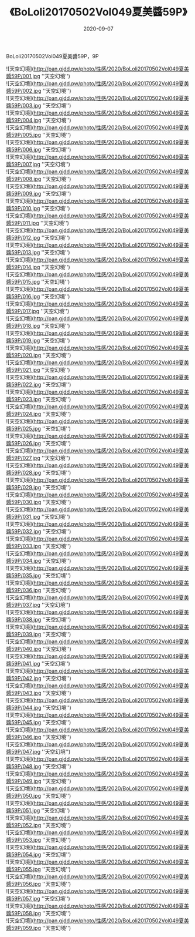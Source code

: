 ﻿---
layout: post
title:  《BoLoli20170502Vol049夏美醬59P》
date:   2020-09-07
img: http://pan.gjdd.pw/photo/性感/2020/BoLoli20170502Vol049夏美醬59P/000.jpg
categories: [美女, 性感, 泳衣]
---

BoLoli20170502Vol049夏美醬59P，9P



![天空幻境](http://pan.gjdd.pw/photo/性感/2020/BoLoli20170502Vol049夏美醬59P/001.jpg ''天空幻境'') <br>
![天空幻境](http://pan.gjdd.pw/photo/性感/2020/BoLoli20170502Vol049夏美醬59P/002.jpg ''天空幻境'') <br>
![天空幻境](http://pan.gjdd.pw/photo/性感/2020/BoLoli20170502Vol049夏美醬59P/003.jpg ''天空幻境'') <br>
![天空幻境](http://pan.gjdd.pw/photo/性感/2020/BoLoli20170502Vol049夏美醬59P/004.jpg ''天空幻境'') <br>
![天空幻境](http://pan.gjdd.pw/photo/性感/2020/BoLoli20170502Vol049夏美醬59P/005.jpg ''天空幻境'') <br>
![天空幻境](http://pan.gjdd.pw/photo/性感/2020/BoLoli20170502Vol049夏美醬59P/006.jpg ''天空幻境'') <br>
![天空幻境](http://pan.gjdd.pw/photo/性感/2020/BoLoli20170502Vol049夏美醬59P/007.jpg ''天空幻境'') <br>
![天空幻境](http://pan.gjdd.pw/photo/性感/2020/BoLoli20170502Vol049夏美醬59P/008.jpg ''天空幻境'') <br>
![天空幻境](http://pan.gjdd.pw/photo/性感/2020/BoLoli20170502Vol049夏美醬59P/009.jpg ''天空幻境'') <br>
![天空幻境](http://pan.gjdd.pw/photo/性感/2020/BoLoli20170502Vol049夏美醬59P/010.jpg ''天空幻境'') <br>
![天空幻境](http://pan.gjdd.pw/photo/性感/2020/BoLoli20170502Vol049夏美醬59P/011.jpg ''天空幻境'') <br>
![天空幻境](http://pan.gjdd.pw/photo/性感/2020/BoLoli20170502Vol049夏美醬59P/012.jpg ''天空幻境'') <br>
![天空幻境](http://pan.gjdd.pw/photo/性感/2020/BoLoli20170502Vol049夏美醬59P/013.jpg ''天空幻境'') <br>
![天空幻境](http://pan.gjdd.pw/photo/性感/2020/BoLoli20170502Vol049夏美醬59P/014.jpg ''天空幻境'') <br>
![天空幻境](http://pan.gjdd.pw/photo/性感/2020/BoLoli20170502Vol049夏美醬59P/015.jpg ''天空幻境'') <br>
![天空幻境](http://pan.gjdd.pw/photo/性感/2020/BoLoli20170502Vol049夏美醬59P/016.jpg ''天空幻境'') <br>
![天空幻境](http://pan.gjdd.pw/photo/性感/2020/BoLoli20170502Vol049夏美醬59P/017.jpg ''天空幻境'') <br>
![天空幻境](http://pan.gjdd.pw/photo/性感/2020/BoLoli20170502Vol049夏美醬59P/018.jpg ''天空幻境'') <br>
![天空幻境](http://pan.gjdd.pw/photo/性感/2020/BoLoli20170502Vol049夏美醬59P/019.jpg ''天空幻境'') <br>
![天空幻境](http://pan.gjdd.pw/photo/性感/2020/BoLoli20170502Vol049夏美醬59P/020.jpg ''天空幻境'') <br>
![天空幻境](http://pan.gjdd.pw/photo/性感/2020/BoLoli20170502Vol049夏美醬59P/021.jpg ''天空幻境'') <br>
![天空幻境](http://pan.gjdd.pw/photo/性感/2020/BoLoli20170502Vol049夏美醬59P/022.jpg ''天空幻境'') <br>
![天空幻境](http://pan.gjdd.pw/photo/性感/2020/BoLoli20170502Vol049夏美醬59P/023.jpg ''天空幻境'') <br>
![天空幻境](http://pan.gjdd.pw/photo/性感/2020/BoLoli20170502Vol049夏美醬59P/024.jpg ''天空幻境'') <br>
![天空幻境](http://pan.gjdd.pw/photo/性感/2020/BoLoli20170502Vol049夏美醬59P/025.jpg ''天空幻境'') <br>
![天空幻境](http://pan.gjdd.pw/photo/性感/2020/BoLoli20170502Vol049夏美醬59P/026.jpg ''天空幻境'') <br>
![天空幻境](http://pan.gjdd.pw/photo/性感/2020/BoLoli20170502Vol049夏美醬59P/027.jpg ''天空幻境'') <br>
![天空幻境](http://pan.gjdd.pw/photo/性感/2020/BoLoli20170502Vol049夏美醬59P/028.jpg ''天空幻境'') <br>
![天空幻境](http://pan.gjdd.pw/photo/性感/2020/BoLoli20170502Vol049夏美醬59P/029.jpg ''天空幻境'') <br>
![天空幻境](http://pan.gjdd.pw/photo/性感/2020/BoLoli20170502Vol049夏美醬59P/030.jpg ''天空幻境'') <br>
![天空幻境](http://pan.gjdd.pw/photo/性感/2020/BoLoli20170502Vol049夏美醬59P/031.jpg ''天空幻境'') <br>
![天空幻境](http://pan.gjdd.pw/photo/性感/2020/BoLoli20170502Vol049夏美醬59P/032.jpg ''天空幻境'') <br>
![天空幻境](http://pan.gjdd.pw/photo/性感/2020/BoLoli20170502Vol049夏美醬59P/033.jpg ''天空幻境'') <br>
![天空幻境](http://pan.gjdd.pw/photo/性感/2020/BoLoli20170502Vol049夏美醬59P/034.jpg ''天空幻境'') <br>
![天空幻境](http://pan.gjdd.pw/photo/性感/2020/BoLoli20170502Vol049夏美醬59P/035.jpg ''天空幻境'') <br>
![天空幻境](http://pan.gjdd.pw/photo/性感/2020/BoLoli20170502Vol049夏美醬59P/036.jpg ''天空幻境'') <br>
![天空幻境](http://pan.gjdd.pw/photo/性感/2020/BoLoli20170502Vol049夏美醬59P/037.jpg ''天空幻境'') <br>
![天空幻境](http://pan.gjdd.pw/photo/性感/2020/BoLoli20170502Vol049夏美醬59P/038.jpg ''天空幻境'') <br>
![天空幻境](http://pan.gjdd.pw/photo/性感/2020/BoLoli20170502Vol049夏美醬59P/039.jpg ''天空幻境'') <br>
![天空幻境](http://pan.gjdd.pw/photo/性感/2020/BoLoli20170502Vol049夏美醬59P/040.jpg ''天空幻境'') <br>
![天空幻境](http://pan.gjdd.pw/photo/性感/2020/BoLoli20170502Vol049夏美醬59P/041.jpg ''天空幻境'') <br>
![天空幻境](http://pan.gjdd.pw/photo/性感/2020/BoLoli20170502Vol049夏美醬59P/042.jpg ''天空幻境'') <br>
![天空幻境](http://pan.gjdd.pw/photo/性感/2020/BoLoli20170502Vol049夏美醬59P/043.jpg ''天空幻境'') <br>
![天空幻境](http://pan.gjdd.pw/photo/性感/2020/BoLoli20170502Vol049夏美醬59P/044.jpg ''天空幻境'') <br>
![天空幻境](http://pan.gjdd.pw/photo/性感/2020/BoLoli20170502Vol049夏美醬59P/045.jpg ''天空幻境'') <br>
![天空幻境](http://pan.gjdd.pw/photo/性感/2020/BoLoli20170502Vol049夏美醬59P/046.jpg ''天空幻境'') <br>
![天空幻境](http://pan.gjdd.pw/photo/性感/2020/BoLoli20170502Vol049夏美醬59P/047.jpg ''天空幻境'') <br>
![天空幻境](http://pan.gjdd.pw/photo/性感/2020/BoLoli20170502Vol049夏美醬59P/048.jpg ''天空幻境'') <br>
![天空幻境](http://pan.gjdd.pw/photo/性感/2020/BoLoli20170502Vol049夏美醬59P/049.jpg ''天空幻境'') <br>
![天空幻境](http://pan.gjdd.pw/photo/性感/2020/BoLoli20170502Vol049夏美醬59P/050.jpg ''天空幻境'') <br>
![天空幻境](http://pan.gjdd.pw/photo/性感/2020/BoLoli20170502Vol049夏美醬59P/051.jpg ''天空幻境'') <br>
![天空幻境](http://pan.gjdd.pw/photo/性感/2020/BoLoli20170502Vol049夏美醬59P/052.jpg ''天空幻境'') <br>
![天空幻境](http://pan.gjdd.pw/photo/性感/2020/BoLoli20170502Vol049夏美醬59P/053.jpg ''天空幻境'') <br>
![天空幻境](http://pan.gjdd.pw/photo/性感/2020/BoLoli20170502Vol049夏美醬59P/054.jpg ''天空幻境'') <br>
![天空幻境](http://pan.gjdd.pw/photo/性感/2020/BoLoli20170502Vol049夏美醬59P/055.jpg ''天空幻境'') <br>
![天空幻境](http://pan.gjdd.pw/photo/性感/2020/BoLoli20170502Vol049夏美醬59P/056.jpg ''天空幻境'') <br>
![天空幻境](http://pan.gjdd.pw/photo/性感/2020/BoLoli20170502Vol049夏美醬59P/057.jpg ''天空幻境'') <br>
![天空幻境](http://pan.gjdd.pw/photo/性感/2020/BoLoli20170502Vol049夏美醬59P/058.jpg ''天空幻境'') <br>
![天空幻境](http://pan.gjdd.pw/photo/性感/2020/BoLoli20170502Vol049夏美醬59P/059.jpg ''天空幻境'') <br>